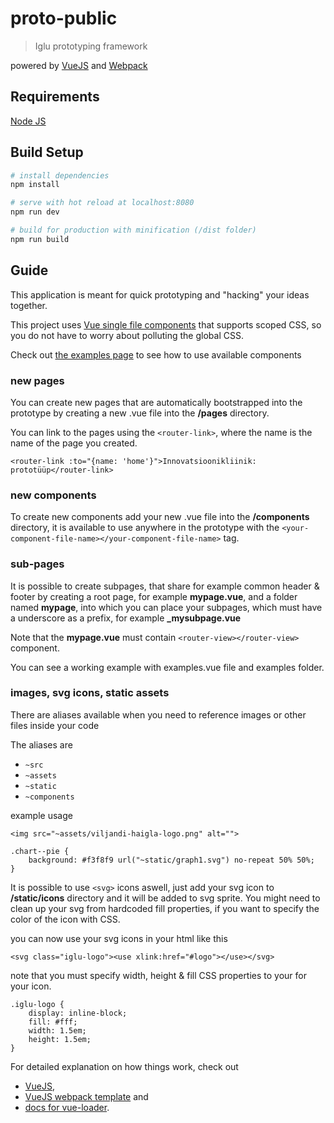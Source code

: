 # proto-public

> Iglu prototyping framework

powered by [VueJS](https://vuejs.org/v2/guide/) and [Webpack](http://webpack.github.io/docs/)

## Requirements
[Node JS](https://nodejs.org/en/download/)

## Build Setup

``` bash
# install dependencies
npm install

# serve with hot reload at localhost:8080
npm run dev

# build for production with minification (/dist folder)
npm run build
```

## Guide
This application is meant for quick prototyping and "hacking" your ideas together.

This project uses [Vue single file components](https://vuejs.org/v2/guide/single-file-components.html) that supports scoped CSS, so you do not have to worry about polluting the global CSS.

Check out [the examples page](http://localhost:8080/examples) to see how to use available components

### new pages
You can create new pages that are automatically bootstrapped into the prototype by creating
a new .vue file into the **/pages** directory.

You can link to the pages using the `<router-link>`, where the name is the name of the page you created.
```
<router-link :to="{name: 'home'}">Innovatsioonikliinik: prototüüp</router-link>
```

### new components
To create new components add your new .vue file into the **/components** directory,
it is available to use anywhere in the prototype with the `<your-component-file-name></your-component-file-name>` tag.

### sub-pages  
It is possible to create subpages, that share for example common header & footer by creating
a root page, for example **mypage.vue**, and a folder named **mypage**, into which you can 
place your subpages, which must have a underscore as a prefix, for example **_mysubpage.vue**

Note that the **mypage.vue** must contain `<router-view></router-view>` component.

You can see a working example with examples.vue file and examples folder. 

### images, svg icons, static assets
There are aliases available when you need to reference images or other files inside your code

The aliases are
* `~src`
* `~assets`
* `~static`
* `~components`

example usage
```
<img src="~assets/viljandi-haigla-logo.png" alt="">

.chart--pie {
	background: #f3f8f9 url("~static/graph1.svg") no-repeat 50% 50%;
}

```

It is possible to use `<svg>` icons aswell, just add your svg icon to **/static/icons** directory
and it will be added to svg sprite. 
You might need to clean up your svg from hardcoded fill properties, if you want to specify the color of the icon with CSS.

you can now use your svg icons in your html like this
```
<svg class="iglu-logo"><use xlink:href="#logo"></use></svg>
```
note that you must specify width, height & fill CSS properties to your for your icon.
```
.iglu-logo {
	display: inline-block;
	fill: #fff;
	width: 1.5em;
	height: 1.5em;
}
```


For detailed explanation on how things work, check out 

* [VueJS](https://vuejs.org/v2/guide/),
* [VueJS webpack template](http://vuejs-templates.github.io/webpack/) and 
* [docs for vue-loader](https://vue-loader.vuejs.org/en/).
